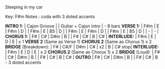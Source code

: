 Sleeping in my car

Key: F#m
Notes : coda with 3 doted accents

__INTRO 1:__
| Cajon Groove |
| Guitar + Cajon intro | - 8 bars
__VERSE 1:__
| F#m | E | F#m | D |
| F#m | E | B5 | D |
| F#m | E | F#m | D |
| F#m | E | B5 | D | | - | - |
__CHORUS 1:__
| F# | C# | D#m | B |
| F# | C# | B | C# |
__INTERLUDE:__
| F#m | E | D | E | x 1
__VERSE 2__ (Same as Verse 1)
__CHORUS 2__ (Same as Chorus 1) x 2
__BRIDGE__ (Breakdown):
| F# | C#/F | D#m | C# | x2
| B | C# stop|
__INTERLUDE:__
| F#m | E | D | E | x 2
__CHORUS 2__ (Same as Chorus 1) x 2
__BRIDGE__ (Loud):
| F# | C# | D#m | B |
| F# | C# | B | C# |
__OUTRO__
| F# | C# | D#m | B |
| F# | C# | B - 3 doted accents